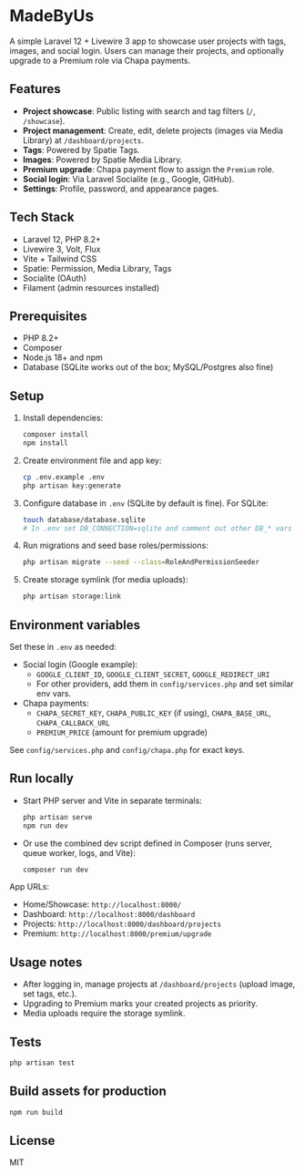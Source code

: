 # MadeByUs

A simple Laravel 12 + Livewire 3 app to showcase user projects with tags, images, and social login. Users can manage their projects, and optionally upgrade to a Premium role via Chapa payments.

## Features
- **Project showcase**: Public listing with search and tag filters (`/`, `/showcase`).
- **Project management**: Create, edit, delete projects (images via Media Library) at `/dashboard/projects`.
- **Tags**: Powered by Spatie Tags.
- **Images**: Powered by Spatie Media Library.
- **Premium upgrade**: Chapa payment flow to assign the `Premium` role.
- **Social login**: Via Laravel Socialite (e.g., Google, GitHub).
- **Settings**: Profile, password, and appearance pages.

## Tech Stack
- Laravel 12, PHP 8.2+
- Livewire 3, Volt, Flux
- Vite + Tailwind CSS
- Spatie: Permission, Media Library, Tags
- Socialite (OAuth)
- Filament (admin resources installed)

## Prerequisites
- PHP 8.2+
- Composer
- Node.js 18+ and npm
- Database (SQLite works out of the box; MySQL/Postgres also fine)

## Setup
1. Install dependencies:
   ```bash
   composer install
   npm install
   ```
2. Create environment file and app key:
   ```bash
   cp .env.example .env
   php artisan key:generate
   ```
3. Configure database in `.env` (SQLite by default is fine). For SQLite:
   ```bash
   touch database/database.sqlite
   # In .env set DB_CONNECTION=sqlite and comment out other DB_* vars
   ```
4. Run migrations and seed base roles/permissions:
   ```bash
   php artisan migrate --seed --class=RoleAndPermissionSeeder
   ```
5. Create storage symlink (for media uploads):
   ```bash
   php artisan storage:link
   ```

## Environment variables
Set these in `.env` as needed:
- Social login (Google example):
  - `GOOGLE_CLIENT_ID`, `GOOGLE_CLIENT_SECRET`, `GOOGLE_REDIRECT_URI`
  - For other providers, add them in `config/services.php` and set similar env vars.
- Chapa payments:
  - `CHAPA_SECRET_KEY`, `CHAPA_PUBLIC_KEY` (if using), `CHAPA_BASE_URL`, `CHAPA_CALLBACK_URL`
  - `PREMIUM_PRICE` (amount for premium upgrade)

See `config/services.php` and `config/chapa.php` for exact keys.

## Run locally
- Start PHP server and Vite in separate terminals:
  ```bash
  php artisan serve
  npm run dev
  ```
- Or use the combined dev script defined in Composer (runs server, queue worker, logs, and Vite):
  ```bash
  composer run dev
  ```

App URLs:
- Home/Showcase: `http://localhost:8000/`
- Dashboard: `http://localhost:8000/dashboard`
- Projects: `http://localhost:8000/dashboard/projects`
- Premium: `http://localhost:8000/premium/upgrade`

## Usage notes
- After logging in, manage projects at `/dashboard/projects` (upload image, set tags, etc.).
- Upgrading to Premium marks your created projects as priority.
- Media uploads require the storage symlink.

## Tests
```bash
php artisan test
```

## Build assets for production
```bash
npm run build
```

## License
MIT
